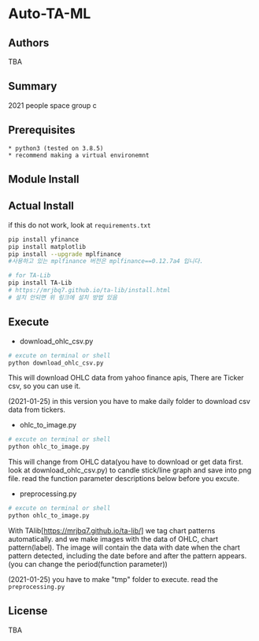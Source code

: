 # Auto-TA-ML
## Authors
TBA
## Summary
2021 people space group c
## Prerequisites
    * python3 (tested on 3.8.5)
    * recommend making a virtual environemnt
## Module Install
## Actual Install
if this do not work, look at `requirements.txt`

```sh
pip install yfinance
pip install matplotlib
pip install --upgrade mplfinance
#사용하고 있는 mplfinance 버전은 mplfinance==0.12.7a4 입니다.
```
```sh
# for TA-Lib
pip install TA-Lib
# https://mrjbq7.github.io/ta-lib/install.html 
# 설치 안되면 위 링크에 설치 방법 있음 
```
## Execute
* download_ohlc_csv.py
```sh
# excute on terminal or shell
python download_ohlc_csv.py
```
This will download OHLC data from yahoo finance apis, There are Ticker csv, so you can use it. 

(2021-01-25) in this version you have to make daily folder to download csv data from tickers. 

* ohlc_to_image.py
```sh
# excute on terminal or shell
python ohlc_to_image.py
```
This will change from OHLC data(you have to download or get data first. look at download_ohlc_csv.py) to candle stick/line graph and save into png file. read the function parameter descriptions below before you excute.

* preprocessing.py
```sh
# excute on terminal or shell
python ohlc_to_image.py
```
With TAlib[https://mrjbq7.github.io/ta-lib/] we tag chart patterns automatically. and we make images with the data of OHLC, chart pattern(label). The image will contain the data with date when the chart pattern detected, including the date before and after the pattern appears.(you can change the period(function parameter))

(2021-01-25) you have to make "tmp" folder to execute. read the `preprocessing.py`

## License
TBA

